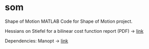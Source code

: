# som
Shape of Motion
MATLAB Code for Shape of Motion project.

Hessians on Stiefel for a bilinear cost function report (PDF) -> [link](https://drive.google.com/file/d/1jg5BSRPsQMLih3ln2P9feqrpJWpfVzHv/view?usp=share_link)

Dependencies:
Manopt -> [link](https://www.manopt.org/)
